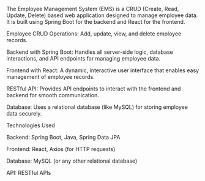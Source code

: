 The Employee Management System (EMS) is a CRUD (Create, Read, Update, Delete) based web application designed to manage employee data. It is built using Spring Boot for the backend and React for the frontend.

Employee CRUD Operations: Add, update, view, and delete employee records.

Backend with Spring Boot: Handles all server-side logic, database interactions, and API endpoints for managing employee data.

Frontend with React: A dynamic, interactive user interface that enables easy management of employee records.

RESTful API: Provides API endpoints to interact with the frontend and backend for smooth communication.

Database: Uses a relational database (like MySQL) for storing employee data securely.

Technologies Used

Backend: Spring Boot, Java, Spring Data JPA

Frontend: React, Axios (for HTTP requests)

Database: MySQL (or any other relational database)

API: RESTful APIs
